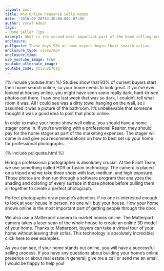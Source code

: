 ```yaml
---
layout: post
title: Why Online Presence Sells Homes
date: '2016-09-28T14:30:00.002-07:00'
author: Vyral Admin
tags:
- Home Seller Tips
excerpt: What is the second most important part of the home selling process? How your home shows online. Here is how to make sure your home has a strong online presence.
enclosure:
pullquote: These days 93% of home buyers begin their search online.
enclosure_type: video/mp4
enclosure_time:
use_youtube_image: true
youtube_alternate_image:
youtube_code: XzIiLBC7Ozg
---
```

{% include youtube.html %}
Studies show that 93% of current buyers start their home search online, so your home needs to look great. If you’ve ever looked at houses online, you might have seen some really dark, hard-to-see photos out there. I saw one last week that was so dark, I couldn’t tell what room it was. All I could see was a dirty towel hanging on the wall, so I assumed it was a picture of the bathroom. It’s unbelievable that someone thought it was a good idea to post that photo online.

In order to make your home show well online, you should have a home stager come in. If you’re working with a professional Realtor, they should pay for the home stager as part of the marketing expenses. The stager will come in and give you recommendations on how to best set up your home for professional photographs.

{% include pullquote.html %}

Hiring a professional photographer is absolutely crucial. At the Elliott Team, we use something called HDR or fusion technology. The camera is placed on a tripod and we take three shots with low, medium, and high exposure. Those photos are then run through a software program that analyzes the shading and coloring of every surface in those photos before pulling them all together to create a perfect photograph.

Perfect photographs draw people’s attention. If no one is interested enough to look at your house in person, no one will buy your house. How your home shows online is the most important part of getting people through the door.

We also use a Matterport camera to market homes online. The Matterport camera takes a laser scan of the whole house to create an online 3D model of your home. Thanks to Matterport, buyers can take a virtual tour of your home without leaving their sofas. This technology is absolutely incredible; click here to see examples.

As you can see, if your home stands out online, you will have a successful selling process. If you have any questions about building your home’s online presence or about real estate in general, give me a call or send me an email. I would be happy to help you!
